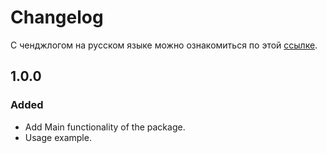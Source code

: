 # Changelog

С ченджлогом на русском языке можно ознакомиться по этой [ссылке](https://github.com/STUN-Apps-Dev/stun_kit/blob/main/CHANGELOG_RU.md).

## 1.0.0
### Added
- Add Main functionality of the package.
- Usage example.